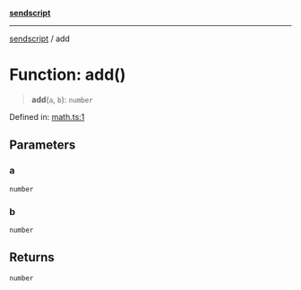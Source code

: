 [**sendscript**](../README.md)

***

[sendscript](../globals.md) / add

# Function: add()

> **add**(`a`, `b`): `number`

Defined in: [math.ts:1](https://github.com/bas080/sendscript/blob/6f75ed6a4b4db94217fde41ae50bc6b92a2cffda/example/typescript/math.ts#L1)

## Parameters

### a

`number`

### b

`number`

## Returns

`number`
